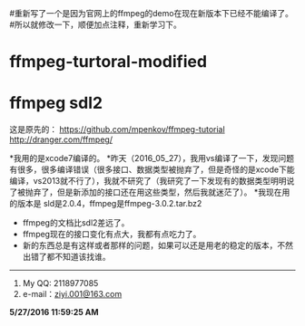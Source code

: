 #重新写了一个是因为官网上的ffmpeg的demo在现在新版本下已经不能编译了。
#所以就修改一下，顺便加点注释，重新学习下。
# ffmpeg-turtoral-modified
# ffmpeg sdl2
这是原先的：
https://github.com/mpenkov/ffmpeg-tutorial
http://dranger.com/ffmpeg/


*我用的是xcode7编译的。
*昨天（2016_05_27），我用vs编译了一下，发现问题有很多，很多编译错误（很多接口、数据类型被抛弃了，但是奇怪的是xcode下能编译，vs2013就不行了），我就不研究了（我研究了一下发现有的数据类型明明说了被抛弃了，但是新添加的接口还在用这些类型，然后我就迷茫了）。
*我现在用的版本是 sld是2.0.4，ffmpeg是ffmpeg-3.0.2.tar.bz2


- ffmpeg的文档比sdl2差远了。
- ffmpeg现在的接口变化有点大，我都有点吃力了。
- 新的东西总是有这样或者那样的问题，如果可以还是用老的稳定的版本，不然出错了都不知道该找谁。



----------


1. My QQ: 2118977085  
2. e-mail：ziyi.001@163.com

**5/27/2016 11:59:25 AM**